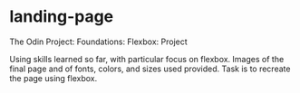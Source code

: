 # landing-page
The Odin Project: Foundations: Flexbox: Project

Using skills learned so far, with particular focus on flexbox.
Images of the final page and of fonts, colors, and sizes used provided.
Task is to recreate the page using flexbox.